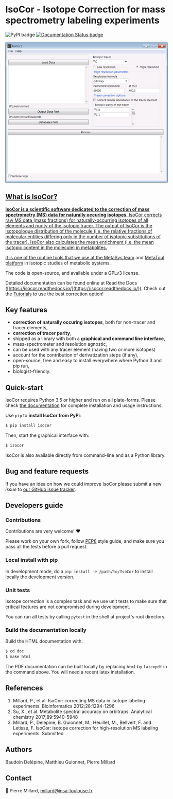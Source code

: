 # IsoCor - **Iso**tope **Cor**rection for mass spectrometry labeling experiments

![PyPI badge](https://img.shields.io/pypi/v/isocor.svg)
<a href='http://isocor.readthedocs.org/en/latest/?badge=latest'>
    <img src='https://readthedocs.org/projects/isocor/badge/?version=latest' alt='Documentation Status badge' />

![](doc/_static/isocor_GUI.png)

## What is IsoCor?
**IsoCor is a scientific software dedicated to the correction of mass spectrometry (MS) data for naturally
occuring isotopes**.
IsoCor corrects raw MS data (mass fractions) for
naturally-occurring isotopes of all elements and purity of the
isotopic tracer.
The output of IsoCor is the isotopologue distribution of the molecule
(i.e. the relative fractions of molecular entities differing only in the number
of isotopic substitutions of the tracer). IsoCor also calculates
the mean enrichment (i.e. the mean isotopic content in the molecule) in metabolites.

It is one of the routine tools that we use at the [MetaSys team](http://www.lisbp.fr/en/research/integrated-metabolism-and-dynamics-of-metabolic-systems.html) and [MetaToul platform](https://www6.toulouse.inra.fr/metatoul_eng/) in isotopic studies of metabolic systems.

The code is open-source, and available under a GPLv3 license.

Detailed documentation can be found online at Read the Docs ([https://isocor.readthedocs.io/](https://isocor.readthedocs.io/)).
Check out the [Tutorials](https://isocor.readthedocs.io/en/latest/tutorials.html) to use the best correction option!

## Key features
* **correction of naturally occuring isotopes**, both for non-tracer and tracer elements,
* **correction of tracer purity**,
* shipped as a library with both a **graphical and command line interface**,
* mass-spectrometer and resolution agnostic,
* can be used with any tracer element (having two or more isotopes)
* account for the contribution of derivatization steps (if any),
* open-source, free and easy to install everywhere where Python 3 and pip run,
* biologist-friendly.

## Quick-start
IsoCor requires Python 3.5 or higher and run on all plate-forms.
Please check [the documentation](https://isocor.readthedocs.io/en/latest/quickstart.html) for complete
installation and usage instructions.

Use `pip` to **install IsoCor from PyPi**:

```bash
$ pip install isocor
```

Then, start the graphical interface with:

```bash
$ isocor
```

IsoCor is also available directly from command-line and as a Python library.

## Bug and feature requests
If you have an idea on how we could improve IsoCor please submit a new *issue*
to [our GitHub issue tracker](https://github.com/MetaSys-LISBP/IsoCor/issues).


## Developers guide
### Contributions
Contributions are very welcome! :heart:

Please work on your own fork,
follow [PEP8](https://www.python.org/dev/peps/pep-0008/) style guide,
and make sure you pass all the tests before a pull request.

### Local install with pip
In development mode, do a `pip install -e /path/to/IsoCor` to install
locally the development version.

### Unit tests
Isotope correction is a complex task and we use unit tests to make sure
that critical features are not compromised during development.

You can run all tests by calling `pytest` in the shell at project's root directory.

### Build the documentation locally
Build the HTML documentation with:

```bash
$ cd doc
$ make html
```

The PDF documentation can be built locally by replacing `html` by `latexpdf`
in the command above. You will need a recent latex installation.

## References
1. Millard, P., et al. IsoCor: correcting MS data in isotope labeling experiments. Bioinformatics 2012;28:1294-1296
2. Su, X., et al. Metabolite spectral accuracy on orbitraps. Analytical chemistry 2017;89:5940-5948
3. Millard, P., Delépine, B. Guionnet, M., Heuillet, M., Bellvert, F. and Letisse, F. IsoCor: isotope correction for high-resolution MS labeling experiments. Submitted

## Authors
Baudoin Delépine, Matthieu Guionnet, Pierre Millard

## Contact
:email: Pierre Millard, millard@insa-toulouse.fr
